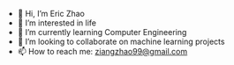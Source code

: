 - 👋 Hi, I’m Eric Zhao
- 👀 I’m interested in life
- 🌱 I’m currently learning Computer Engineering
- 💞️ I’m looking to collaborate on machine learning projects
- 📫 How to reach me: ziangzhao99@gmail.com

<!---
zzha499/zzha499 is a ✨ special ✨ repository because its `README.md` (this file) appears on your GitHub profile.
You can click the Preview link to take a look at your changes.
--->
